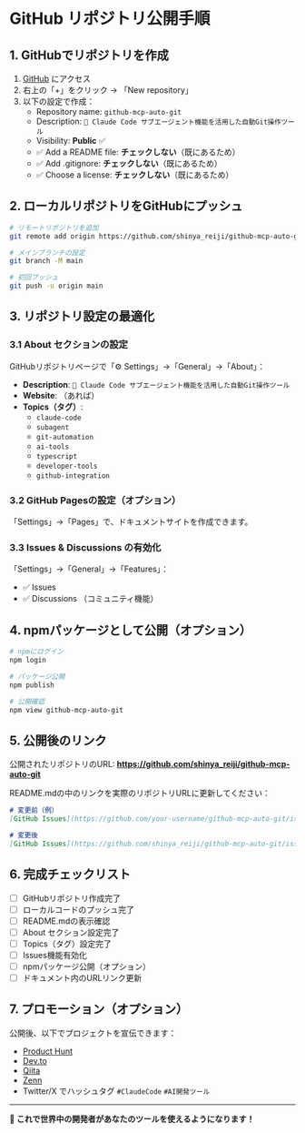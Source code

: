 # GitHub リポジトリ公開手順

## 1. GitHubでリポジトリを作成

1. [GitHub](https://github.com) にアクセス
2. 右上の「+」をクリック → 「New repository」
3. 以下の設定で作成：
   - Repository name: `github-mcp-auto-git`
   - Description: `🚀 Claude Code サブエージェント機能を活用した自動Git操作ツール`
   - Visibility: **Public** ✅
   - ✅ Add a README file: **チェックしない**（既にあるため）
   - ✅ Add .gitignore: **チェックしない**（既にあるため）
   - ✅ Choose a license: **チェックしない**（既にあるため）

## 2. ローカルリポジトリをGitHubにプッシュ

```bash
# リモートリポジトリを追加
git remote add origin https://github.com/shinya_reiji/github-mcp-auto-git.git

# メインブランチの設定
git branch -M main

# 初回プッシュ
git push -u origin main
```

## 3. リポジトリ設定の最適化

### 3.1 About セクションの設定
GitHubリポジトリページで「⚙️ Settings」→「General」→「About」：

- **Description**: `🚀 Claude Code サブエージェント機能を活用した自動Git操作ツール`
- **Website**: （あれば）
- **Topics（タグ）**: 
  - `claude-code`
  - `subagent`
  - `git-automation`
  - `ai-tools`
  - `typescript`
  - `developer-tools`
  - `github-integration`

### 3.2 GitHub Pagesの設定（オプション）
「Settings」→「Pages」で、ドキュメントサイトを作成できます。

### 3.3 Issues & Discussions の有効化
「Settings」→「General」→「Features」：
- ✅ Issues
- ✅ Discussions （コミュニティ機能）

## 4. npmパッケージとして公開（オプション）

```bash
# npmにログイン
npm login

# パッケージ公開
npm publish

# 公開確認
npm view github-mcp-auto-git
```

## 5. 公開後のリンク

公開されたリポジトリのURL:
**https://github.com/shinya_reiji/github-mcp-auto-git**

README.mdの中のリンクを実際のリポジトリURLに更新してください：

```markdown
# 変更前（例）
[GitHub Issues](https://github.com/your-username/github-mcp-auto-git/issues)

# 変更後
[GitHub Issues](https://github.com/shinya_reiji/github-mcp-auto-git/issues)
```

## 6. 完成チェックリスト

- [ ] GitHubリポジトリ作成完了
- [ ] ローカルコードのプッシュ完了
- [ ] README.mdの表示確認
- [ ] About セクション設定完了
- [ ] Topics（タグ）設定完了
- [ ] Issues機能有効化
- [ ] npmパッケージ公開（オプション）
- [ ] ドキュメント内のURLリンク更新

## 7. プロモーション（オプション）

公開後、以下でプロジェクトを宣伝できます：
- [Product Hunt](https://www.producthunt.com/)
- [Dev.to](https://dev.to/)
- [Qiita](https://qiita.com/)
- [Zenn](https://zenn.dev/)
- Twitter/X でハッシュタグ `#ClaudeCode` `#AI開発ツール`

---

**🎉 これで世界中の開発者があなたのツールを使えるようになります！**